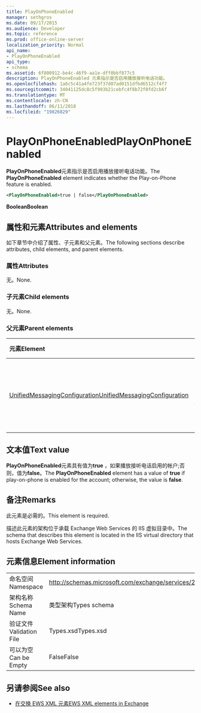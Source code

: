 ```yaml
---
title: PlayOnPhoneEnabled
manager: sethgros
ms.date: 09/17/2015
ms.audience: Developer
ms.topic: reference
ms.prod: office-online-server
localization_priority: Normal
api_name:
- PlayOnPhoneEnabled
api_type:
- schema
ms.assetid: 6f800912-be4c-46f9-aa1e-dff0bbf877c5
description: PlayOnPhoneEnabled 元素指示是否启用播放接听电话功能。
ms.openlocfilehash: 1a6c5c41a4fe723f37d07ad0151dfbd6512cf4f7
ms.sourcegitcommit: 34041125dc8c5f993b21cebfc4f8b72f0fd2cb6f
ms.translationtype: MT
ms.contentlocale: zh-CN
ms.lasthandoff: 06/11/2018
ms.locfileid: "19826829"
---
```

# <a name="playonphoneenabled"></a><span data-ttu-id="9726e-103">PlayOnPhoneEnabled</span><span class="sxs-lookup"><span data-stu-id="9726e-103">PlayOnPhoneEnabled</span></span>

<span data-ttu-id="9726e-104">**PlayOnPhoneEnabled**元素指示是否启用播放接听电话功能。</span><span class="sxs-lookup"><span data-stu-id="9726e-104">The **PlayOnPhoneEnabled** element indicates whether the Play-on-Phone feature is enabled.</span></span> 
  
```XML
<PlayOnPhoneEnabled>true | false</PlayOnPhoneEnabled>
```

 <span data-ttu-id="9726e-105">**Boolean**</span><span class="sxs-lookup"><span data-stu-id="9726e-105">**Boolean**</span></span>
## <a name="attributes-and-elements"></a><span data-ttu-id="9726e-106">属性和元素</span><span class="sxs-lookup"><span data-stu-id="9726e-106">Attributes and elements</span></span>

<span data-ttu-id="9726e-107">如下章节中介绍了属性、子元素和父元素。</span><span class="sxs-lookup"><span data-stu-id="9726e-107">The following sections describe attributes, child elements, and parent elements.</span></span>
  
### <a name="attributes"></a><span data-ttu-id="9726e-108">属性</span><span class="sxs-lookup"><span data-stu-id="9726e-108">Attributes</span></span>

<span data-ttu-id="9726e-109">无。</span><span class="sxs-lookup"><span data-stu-id="9726e-109">None.</span></span>
  
### <a name="child-elements"></a><span data-ttu-id="9726e-110">子元素</span><span class="sxs-lookup"><span data-stu-id="9726e-110">Child elements</span></span>

<span data-ttu-id="9726e-111">无。</span><span class="sxs-lookup"><span data-stu-id="9726e-111">None.</span></span>
  
### <a name="parent-elements"></a><span data-ttu-id="9726e-112">父元素</span><span class="sxs-lookup"><span data-stu-id="9726e-112">Parent elements</span></span>

|<span data-ttu-id="9726e-113">**元素**</span><span class="sxs-lookup"><span data-stu-id="9726e-113">**Element**</span></span>|<span data-ttu-id="9726e-114">**说明**</span><span class="sxs-lookup"><span data-stu-id="9726e-114">**Description**</span></span>|
|:-----|:-----|
|[<span data-ttu-id="9726e-115">UnifiedMessagingConfiguration</span><span class="sxs-lookup"><span data-stu-id="9726e-115">UnifiedMessagingConfiguration</span></span>](unifiedmessagingconfiguration.md) <br/> |<span data-ttu-id="9726e-116">包含统一消息服务的配置信息。</span><span class="sxs-lookup"><span data-stu-id="9726e-116">Contains configuration information for the Unified Messaging service.</span></span>  <br/> |
   
## <a name="text-value"></a><span data-ttu-id="9726e-117">文本值</span><span class="sxs-lookup"><span data-stu-id="9726e-117">Text value</span></span>

<span data-ttu-id="9726e-118">**PlayOnPhoneEnabled**元素具有值为**true** ，如果播放接听电话启用的帐户;否则，值为**false**。</span><span class="sxs-lookup"><span data-stu-id="9726e-118">The **PlayOnPhoneEnabled** element has a value of **true** if play-on-phone is enabled for the account; otherwise, the value is **false**.</span></span>
  
## <a name="remarks"></a><span data-ttu-id="9726e-119">备注</span><span class="sxs-lookup"><span data-stu-id="9726e-119">Remarks</span></span>

<span data-ttu-id="9726e-120">此元素是必需的。</span><span class="sxs-lookup"><span data-stu-id="9726e-120">This element is required.</span></span>
  
<span data-ttu-id="9726e-121">描述此元素的架构位于承载 Exchange Web Services 的 IIS 虚拟目录中。</span><span class="sxs-lookup"><span data-stu-id="9726e-121">The schema that describes this element is located in the IIS virtual directory that hosts Exchange Web Services.</span></span>
  
## <a name="element-information"></a><span data-ttu-id="9726e-122">元素信息</span><span class="sxs-lookup"><span data-stu-id="9726e-122">Element information</span></span>

|||
|:-----|:-----|
|<span data-ttu-id="9726e-123">命名空间</span><span class="sxs-lookup"><span data-stu-id="9726e-123">Namespace</span></span>  <br/> |http://schemas.microsoft.com/exchange/services/2006/types  <br/> |
|<span data-ttu-id="9726e-124">架构名称</span><span class="sxs-lookup"><span data-stu-id="9726e-124">Schema Name</span></span>  <br/> |<span data-ttu-id="9726e-125">类型架构</span><span class="sxs-lookup"><span data-stu-id="9726e-125">Types schema</span></span>  <br/> |
|<span data-ttu-id="9726e-126">验证文件</span><span class="sxs-lookup"><span data-stu-id="9726e-126">Validation File</span></span>  <br/> |<span data-ttu-id="9726e-127">Types.xsd</span><span class="sxs-lookup"><span data-stu-id="9726e-127">Types.xsd</span></span>  <br/> |
|<span data-ttu-id="9726e-128">可以为空</span><span class="sxs-lookup"><span data-stu-id="9726e-128">Can be Empty</span></span>  <br/> |<span data-ttu-id="9726e-129">False</span><span class="sxs-lookup"><span data-stu-id="9726e-129">False</span></span>  <br/> |
   
## <a name="see-also"></a><span data-ttu-id="9726e-130">另请参阅</span><span class="sxs-lookup"><span data-stu-id="9726e-130">See also</span></span>



- [<span data-ttu-id="9726e-131">在交换 EWS XML 元素</span><span class="sxs-lookup"><span data-stu-id="9726e-131">EWS XML elements in Exchange</span></span>](ews-xml-elements-in-exchange.md)

